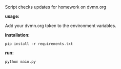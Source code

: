 Script checks updates for homework on dvmn.org

**usage:**

Add your dvmn.org token to the environment variables.

**installation:**

```
pip install -r requirements.txt
```

**run:**

```
python main.py
```